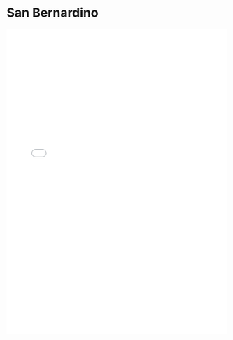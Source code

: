 # San Bernardino


<iframe 
  scrolling="no"
  seamless="seamless"
  src="../_bernard.html" 
  style="border:none;display:block;flex-direction:column;" 
  height="700" width="100%" />
</div>

